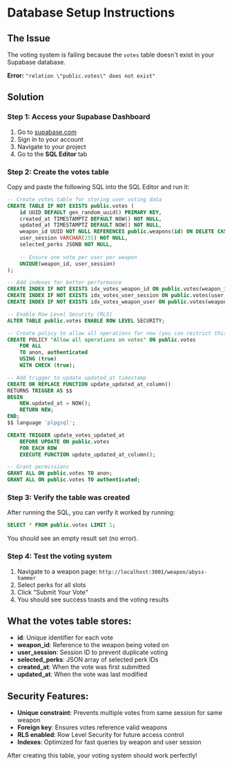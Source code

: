 # Database Setup Instructions

## The Issue
The voting system is failing because the `votes` table doesn't exist in your Supabase database.

**Error:** `"relation \"public.votes\" does not exist"`

## Solution

### Step 1: Access your Supabase Dashboard
1. Go to [supabase.com](https://supabase.com)
2. Sign in to your account
3. Navigate to your project
4. Go to the **SQL Editor** tab

### Step 2: Create the votes table
Copy and paste the following SQL into the SQL Editor and run it:

```sql
-- Create votes table for storing user voting data
CREATE TABLE IF NOT EXISTS public.votes (
    id UUID DEFAULT gen_random_uuid() PRIMARY KEY,
    created_at TIMESTAMPTZ DEFAULT NOW() NOT NULL,
    updated_at TIMESTAMPTZ DEFAULT NOW() NOT NULL,
    weapon_id UUID NOT NULL REFERENCES public.weapons(id) ON DELETE CASCADE,
    user_session VARCHAR(255) NOT NULL,
    selected_perks JSONB NOT NULL,
    
    -- Ensure one vote per user per weapon
    UNIQUE(weapon_id, user_session)
);

-- Add indexes for better performance
CREATE INDEX IF NOT EXISTS idx_votes_weapon_id ON public.votes(weapon_id);
CREATE INDEX IF NOT EXISTS idx_votes_user_session ON public.votes(user_session);
CREATE INDEX IF NOT EXISTS idx_votes_weapon_user ON public.votes(weapon_id, user_session);

-- Enable Row Level Security (RLS)
ALTER TABLE public.votes ENABLE ROW LEVEL SECURITY;

-- Create policy to allow all operations for now (you can restrict this later)
CREATE POLICY "Allow all operations on votes" ON public.votes
    FOR ALL 
    TO anon, authenticated
    USING (true)
    WITH CHECK (true);

-- Add trigger to update updated_at timestamp
CREATE OR REPLACE FUNCTION update_updated_at_column()
RETURNS TRIGGER AS $$
BEGIN
    NEW.updated_at = NOW();
    RETURN NEW;
END;
$$ language 'plpgsql';

CREATE TRIGGER update_votes_updated_at 
    BEFORE UPDATE ON public.votes 
    FOR EACH ROW 
    EXECUTE FUNCTION update_updated_at_column();

-- Grant permissions
GRANT ALL ON public.votes TO anon;
GRANT ALL ON public.votes TO authenticated;
```

### Step 3: Verify the table was created
After running the SQL, you can verify it worked by running:

```sql
SELECT * FROM public.votes LIMIT 1;
```

You should see an empty result set (no error).

### Step 4: Test the voting system
1. Navigate to a weapon page: `http://localhost:3001/weapon/abyss-hammer`
2. Select perks for all slots
3. Click "Submit Your Vote"
4. You should see success toasts and the voting results

## What the votes table stores:

- **id**: Unique identifier for each vote
- **weapon_id**: Reference to the weapon being voted on
- **user_session**: Session ID to prevent duplicate voting
- **selected_perks**: JSON array of selected perk IDs
- **created_at**: When the vote was first submitted
- **updated_at**: When the vote was last modified

## Security Features:

- **Unique constraint**: Prevents multiple votes from same session for same weapon
- **Foreign key**: Ensures votes reference valid weapons
- **RLS enabled**: Row Level Security for future access control
- **Indexes**: Optimized for fast queries by weapon and user session

After creating this table, your voting system should work perfectly!